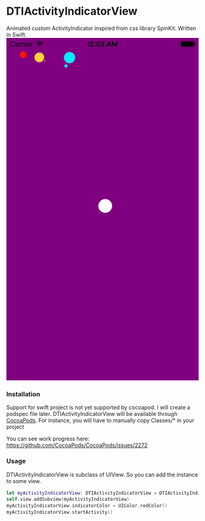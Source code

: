DTIActivityIndicatorView
========================

Animated custom ActivityIndicator inspired from css library SpinKit. Written in Swift.
<img src="shot.png"/>

### Installation
Support for swift project is not yet supported by cocoapod.
I will create a podspec file later.
DTIActivityIndicatorView will be available through [CocoaPods](http://cocoapods.org).
For instance, you will have to manually copy Classes/* in your project

You can see work progress here:
https://github.com/CocoaPods/CocoaPods/issues/2272


### Usage
DTIActivityIndicatorView is subclass of UIView. So you can add the instance to some view.
```swift
let myActivityIndicatorView: DTIActivityIndicatorView = DTIActivityIndicatorView(frame: CGRect(x:0.0, y:0.0, width:40.0, height:40.0))
self.view.addSubview(myActivityIndicatorView)
myActivityIndicatorView.indicatorColor = UIColor.redColor()
myActivityIndicatorView.startActivity()
```

